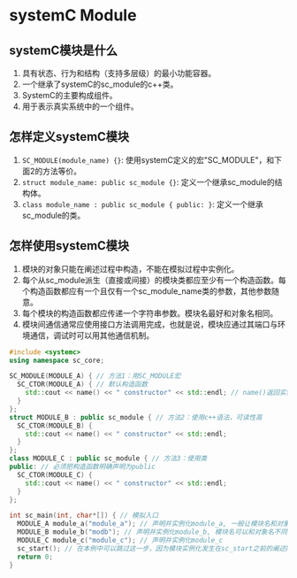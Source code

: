 # systemC Module

## systemC模块是什么

1. 具有状态、行为和结构（支持多层级）的最小功能容器。
2. 一个继承了systemC的sc_module的c++类。
3. SystemC的主要构成组件。
4. 用于表示真实系统中的一个组件。

## 怎样定义systemC模块

1. `SC_MODULE(module_name) {}`: 使用systemC定义的宏"SC_MODULE"，和下面2的方法等价。
2. `struct module_name: public sc_module {}`: 定义一个继承sc_module的结构体。
3. `class module_name : public sc_module { public: }`: 定义一个继承sc_module的类。

## 怎样使用systemC模块

1. 模块的对象只能在阐述过程中构造，不能在模拟过程中实例化。
2. 每个从sc_module派生（直接或间接）的模块类都应至少有一个构造函数。每个构造函数都应有一个且仅有一个sc_module_name类的参数，其他参数随意。
3. 每个模块的构造函数都应传递一个字符串参数。模块名最好和对象名相同。
4. 模块间通信通常应使用接口方法调用完成，也就是说，模块应通过其端口与环境通信，调试时可以用其他通信机制。

```c++
#include <systemc>
using namespace sc_core;

SC_MODULE(MODULE_A) { // 方法1：用SC_MODULE宏
  SC_CTOR(MODULE_A) { // 默认构造函数
    std::cout << name() << " constructor" << std::endl; // name()返回实例化时传入的对象名
  }
};
struct MODULE_B : public sc_module { // 方法2：使用c++语法，可读性高
  SC_CTOR(MODULE_B) {
    std::cout << name() << " constructor" << std::endl;
  }
};
class MODULE_C : public sc_module { // 方法3：使用类
public: // 必须把构造函数明确声明为public 
  SC_CTOR(MODULE_C) {
    std::cout << name() << " constructor" << std::endl;
  }
};

int sc_main(int, char*[]) { // 模拟入口
  MODULE_A module_a("module_a"); // 声明并实例化module_a, 一般让模块名和对象名相同
  MODULE_B module_b("modb"); // 声明并实例化module_b, 模块名可以和对象名不同
  MODULE_C module_c("module_c"); // 声明并实例化module_c
  sc_start(); // 在本例中可以跳过这一步，因为模块实例化发生在sc_start之前的阐述阶段
  return 0;
}
```
